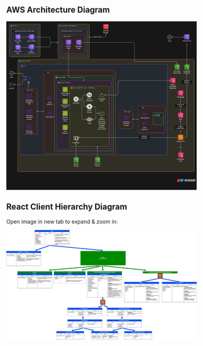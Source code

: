 ## AWS Architecture Diagram
![AWS Architecture Diagram](diagram-export-10-31-2025-11_47_16-AM.svg)

## React Client Hierarchy Diagram
Open image in new tab to expand & zoom in:

![Alt text](wr-gg-client.drawio.svg)